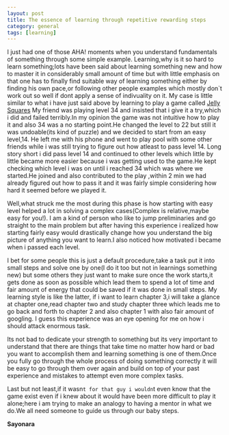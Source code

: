 ```yaml
---
layout: post
title: The essence of learning through repetitive rewarding steps 
category: general
tags: [learning]
---
```



I just had one of those AHA! moments when you understand fundamentals of something through some simple example.
Learning,why is it so hard to learn something;lots have been said about learning something new and how to master it in considerably small amount of time but with little emphasis on that one has to finally find suitable way of learning something either by finding his own pace,or following other people examples which mostly don`t work out so well if dont apply a sense of indivuality on it.
My case is little similar to what i have just said above by learning to play a game called [Jelly Squares](https://itunes.apple.com/us/app/jelly-squares/id974529966?mt=8)
My friend was playing level 34 and insisted that i give it a try,which i did and failed terribly.In my opinion the game was not intuitive how to play it and also 34 was a no starting point.He changed the level to 22 but still it was undoable(its kind of puzzle) and we decided to start from an easy level,14.
He left me with his phone and went to play pool with some other friends while i was  still trying to figure out how  atleast to pass level 14.
Long story short i did pass level 14 and continued to other levels which little by little became more easier because i was getting used to the game.He kept checking which level i was on until i reached 34 which was where we started.He joined and also contributed to the play ,within 2 min we had already figured out how to pass it and it was fairly simple considering how  hard it seemed before we played it.

Well,what struck me the most during this phase is how starting with easy level helped a lot in solving a complex cases(Complex is relative,maybe easy for you!).
I am a kind of person who like to jump preliminaries and go straight to the main problem but after having this experience i realized how starting fairly easy would drastically change how you understand the big picture of anything you want to learn.I also noticed how motivated i became when i passed each level.

I bet for some people this is just a default procedure,take a task put it into small steps and solve one by one(I do it too but not in learnings something new) but some  others they just want to make sure once the work starts,it gets done as soon as possible which lead them to spend a lot of time and fair amount of energy that could be saved if it was done in small steps.
My learning style is like the latter, if i want to learn chapter 3,i will take a glance at chapter one,read chapter two and study chapter three  which leads me to go back and forth  to chapter 2 and also chapter 1 with also fair amount of googling.
I guess this experience was an eye opening for me on how i should attack enormous task.

Its not bad to dedicate your strength to something but its very important to understand that there are things that take time no matter how hard or  bad you want to accomplish them and learning something is one of them.Once you fully go through the whole process of doing something correctly it will be  easy to go through  them over again and build on top of your past experience and mistakes to attempt even more complex tasks.

Last but not least,if it wasn`t for that guy i wouldn`t even know that the game exist even if i knew about it would have been more difficult to play it alone;here i am trying to make an analogy to having a mentor in what we do.We all need someone to guide us through our baby steps.





**Sayonara**



